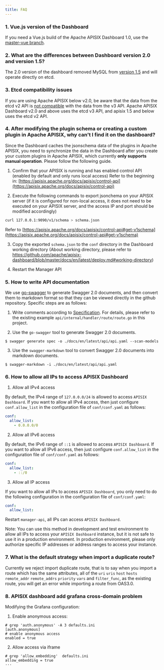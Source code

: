 ```yaml
---
title: FAQ
---
```


<!--
#
# Licensed to the Apache Software Foundation (ASF) under one or more
# contributor license agreements.  See the NOTICE file distributed with
# this work for additional information regarding copyright ownership.
# The ASF licenses this file to You under the Apache License, Version 2.0
# (the "License"); you may not use this file except in compliance with
# the License.  You may obtain a copy of the License at
#
#     http://www.apache.org/licenses/LICENSE-2.0
#
# Unless required by applicable law or agreed to in writing, software
# distributed under the License is distributed on an "AS IS" BASIS,
# WITHOUT WARRANTIES OR CONDITIONS OF ANY KIND, either express or implied.
# See the License for the specific language governing permissions and
# limitations under the License.
#
-->

### 1. Vue.js version of the Dashboard

If you need a Vue.js build of the Apache APISIX Dashboard 1.0, use the [master-vue branch](https://github.com/apache/apisix-dashboard/tree/master-vue).

### 2. What are the differences between Dashboard version 2.0 and version 1.5?

The 2.0 version of the dashboard removed MySQL from [version 1.5](https://github.com/apache/apisix-dashboard/tree/backup-1.5-latest) and will operate directly on etcd.

### 3. Etcd compatibility issues

If you are using Apache APISIX below v2.0, be aware that the data from the etcd v2 API is [not compatible](https://etcd.io/docs/v3.4.0/op-guide/v2-migration/) with the data from the v3 API. Apache APISIX Dashboard v2.0 and above uses the etcd v3 API, and apisix 1.5 and below uses the etcd v2 API.

### 4. After modifying the plugin schema or creating a custom plugin in Apache APISIX, why can't I find it on the dashboard?

Since the Dashboard caches the jsonschema data of the plugins in Apache APISIX, you need to synchronize the data in the Dashboard after you create your custom plugins in Apache APISIX, which currently **only supports manual operation**. Please follow the following guide.

1. Confirm that your APISIX is running and has enabled control API (enabled by default and only runs local access)
   Refer to the beginning in:
   [https://apisix.apache.org/docs/apisix/control-api](https://apisix.apache.org/docs/apisix/control-api)

2. Execute the following commands to export jsonchema on your APISIX server (if it is configured for non-local access, it does not need to be executed on your APISIX server, and the access IP and port should be modified accordingly)

```sh
curl 127.0.0.1:9090/v1/schema > schema.json
```

Refer to [https://apisix.apache.org/docs/apisix/control-api#get-v1schema](https://apisix.apache.org/docs/apisix/control-api#get-v1schema)

3. Copy the exported `schema.json` to the `conf` directory in the Dashboard working directory (About working directory, please refer to https://github.com/apache/apisix-dashboard/blob/master/docs/en/latest/deploy.md#working-directory)

4. Restart the Manager API

### 5. How to write API documentation

We use [go-swagger](https://github.com/go-swagger/go-swagger) to generate Swagger 2.0 documents, and then convert them to markdown format so that they can be viewed directly in the github repository. Specific steps are as follows:

1. Write comments according to [Specification](https://goswagger.io/use/spec.html). For details, please refer to the existing example `api/internal/handler/route/route.go` in this project.

2. Use the `go-swagger` tool to generate Swagger 2.0 documents.

```shell
$ swagger generate spec -o ./docs/en/latest/api/api.yaml --scan-models
```

3. Use the `swagger-markdown` tool to convert Swagger 2.0 documents into markdown documents.

```shell
$ swagger-markdown -i ./docs/en/latest/api/api.yaml
```

### 6. How to allow all IPs to access APISIX Dashboard

1. Allow all IPv4 access

By default, the IPv4 range of `127.0.0.0/24` is allowed to access `APISIX Dashboard`. If you want to allow all IPv4 access, then just configure `conf.allow_list` in the configuration file of `conf/conf.yaml` as follows:

```yaml
conf:
  allow_list:
    - 0.0.0.0/0
```

2. Allow all IPv6 access

By default, the IPv6 range of `::1` is allowed to access `APISIX Dashboard`. If you want to allow all IPv6 access, then just configure `conf.allow_list` in the configuration file of `conf/conf.yaml` as follows:

```yaml
conf:
  allow_list:
    - ::/0
```

3. Allow all IP access

If you want to allow all IPs to access `APISIX Dashboard`, you only need to do the following configuration in the configuration file of `conf/conf.yaml`:

```yaml
conf:
  allow_list:
```

Restart `manager-api`, all IPs can access `APISIX Dashboard`.

Note: You can use this method in development and test environment to allow all IPs to access your `APISIX Dashboard` instance, but it is not safe to use it in a production environment. In production environment, please only authorize specific IP addresses or address ranges to access your instance.

### 7. What is the default strategy when import a duplicate route?

Currently we reject import duplicate route, that is to say when you import a route which has the same attributes, all of the `uri` `uris` `host` `hosts` `remote_addr` `remote_addrs` `priority` `vars` and `filter_func`, as the existing route, you will get an error while importing a route from OAS3.0.

### 8. APISIX dashboard add grafana cross-domain problem
Modifying the Grafana configuration:

1. Enable anonymous access:

```shell
# grep 'auth.anonymous' -A 3 defaults.ini
[auth.anonymous]
# enable anonymous access
enabled = true
```

2. Allow access via iframe

```shell
# grep 'allow_embedding'  defaults.ini
allow_embedding = true
···

